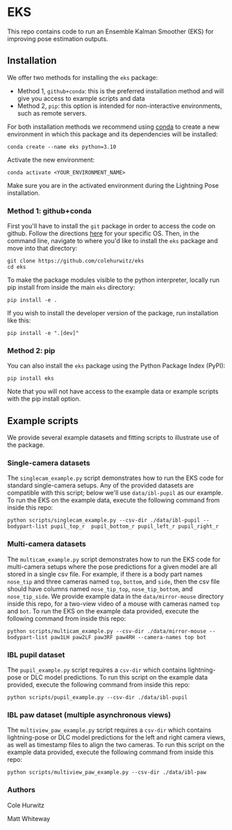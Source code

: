 # EKS
This repo contains code to run an Ensemble Kalman Smoother (EKS) for improving pose estimation outputs. 

## Installation

We offer two methods for installing the `eks` package:
* Method 1, `github+conda`: this is the preferred installation method and will give you access to example scripts and data
* Method 2, `pip`: this option is intended for non-interactive environments, such as remote servers.

For both installation methods we recommend using
[conda](https://docs.anaconda.com/free/anaconda/install/index.html)
to create a new environment in which this package and its dependencies will be installed:

```
conda create --name eks python=3.10
```

Activate the new environment:
```
conda activate <YOUR_ENVIRONMENT_NAME>
```

Make sure you are in the activated environment during the Lightning Pose installation.

### Method 1: github+conda

First you'll have to install the `git` package in order to access the code on github. 
Follow the directions [here](https://git-scm.com/book/en/v2/Getting-Started-Installing-Git) 
for your specific OS.
Then, in the command line, navigate to where you'd like to install the `eks` package and move 
into that directory:
```
git clone https://github.com/colehurwitz/eks
cd eks
```

To make the package modules visible to the python interpreter, locally run pip 
install from inside the main `eks` directory:

```
pip install -e .
```

If you wish to install the developer version of the package, run installation like this:
```
pip install -e ".[dev]"
```

### Method 2: pip

You can also install the `eks` package using the Python Package Index (PyPI):
```
pip install eks
```
Note that you will not have access to the example data or example scripts with the pip install 
option.

## Example scripts

We provide several example datasets and fitting scripts to illustrate use of the package.

### Single-camera datasets
The `singlecam_example.py` script demonstrates how to run the EKS code for standard single-camera
setups. 
Any of the provided datasets are compatible with this script; below we'll use `data/ibl-pupil` as
our example. 
To run the EKS on the example data, execute the following command from inside this repo:

```console 
python scripts/singlecam_example.py --csv-dir ./data/ibl-pupil --bodypart-list pupil_top_r  pupil_bottom_r pupil_left_r pupil_right_r
```
 
### Multi-camera datasets
The `multicam_example.py` script demonstrates how to run the EKS code for multi-camera
setups where the pose predictions for a given model are all stored in a single csv file. 
For example, if there is a body part names `nose_tip` and three cameras named 
`top`, `bottom`, and `side`, then the csv file should have columns named
`nose_tip_top`, `nose_tip_bottom`, and `nose_tip_side`.
We provide example data in the `data/mirror-mouse` directory inside this repo, 
for a two-view video of a mouse with cameras named `top` and `bot`. 
To run the EKS on the example data provided, execute the following command from inside this repo:

```console 
python scripts/multicam_example.py --csv-dir ./data/mirror-mouse --bodypart-list paw1LH paw2LF paw3RF paw4RH --camera-names top bot
```

### IBL pupil dataset
The `pupil_example.py` script requires a `csv-dir` which contains lightning-pose or DLC 
model predictions. 
To run this script on the example data provided, execute the following command from inside this repo:

```console 
python scripts/pupil_example.py --csv-dir ./data/ibl-pupil
```

### IBL paw dataset (multiple asynchronous views)
The `multiview_paw_example.py` script requires a `csv-dir` which contains lightning-pose 
or DLC model predictions for the left and right camera views, as well as timestamp files to align 
the two cameras. 
To run this script on the example data provided, execute the following command from inside this repo:

```console 
python scripts/multiview_paw_example.py --csv-dir ./data/ibl-paw
```

### Authors 
Cole Hurwitz

Matt Whiteway
